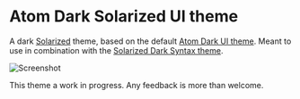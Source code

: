# Atom Dark Solarized UI theme

A dark [Solarized](http://ethanschoonover.com/solarized) theme, based on the default [Atom Dark UI theme](https://github.com/atom/atom-dark-ui). Meant to use in combination with the [Solarized Dark Syntax theme](git@github.com:atom/solarized-dark-syntax.git).

![Screenshot](https://raw.githubusercontent.com/bartkummel/atom-dark-ui/master/screenshot.png)

This theme a work in progress. Any feedback is more than welcome.
